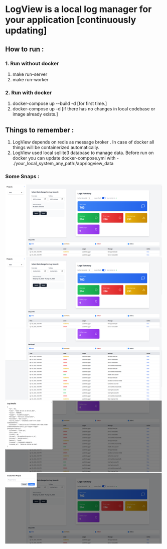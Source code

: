 # LogView is a local log manager for your application [continuously updating]

## How to run :
### 1. Run without docker
1. make run-server
2. make run-worker

### 2. Run with docker
1. docker-compose up --build -d [for first time.]
2. docker-compose up -d [if there has no changes in local codebase or image already exists.]

## Things to remember : 
1. LogView depends on redis as message broker . In case of docker all things will be containerized automatically.
2. LogView used local sqllite3 database to manage data. Before run on docker you can update docker-compose.yml with - ./your_local_system_any_path:/app/logview_data

### Some Snaps : 
<img src="./readme_snaps/one.png" alt="Screenshot1" width="500"/>
<img src="./readme_snaps/two.png" alt="Screenshot2" width="500"/>
<img src="./readme_snaps/three.png" alt="Screenshot3" width="500"/>
<img src="./readme_snaps/four.png" alt="Screenshot4" width="500"/>
<img src="./readme_snaps/five.png" alt="Screenshot5" width="500"/>